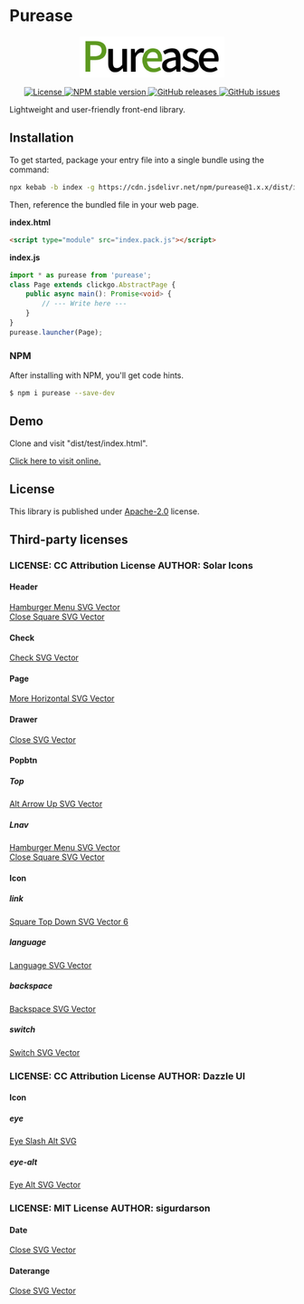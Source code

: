 # Purease

<p align="center"><img src="doc/logo.png" width="256" alt="Purease"></p>
<p align="center">
    <a href="https://github.com/maiyun/purease/blob/master/LICENSE">
        <img alt="License" src="https://img.shields.io/github/license/maiyun/purease?color=blue" />
    </a>
    <a href="https://www.npmjs.com/package/purease">
        <img alt="NPM stable version" src="https://img.shields.io/npm/v/purease?color=brightgreen&logo=npm" />
    </a>
    <a href="https://github.com/maiyun/purease/releases">
        <img alt="GitHub releases" src="https://img.shields.io/github/v/release/maiyun/purease?color=brightgreen&logo=github" />
    </a>
    <a href="https://github.com/maiyun/purease/issues">
        <img alt="GitHub issues" src="https://img.shields.io/github/issues/maiyun/purease?color=blue&logo=github" />
    </a>
</p>

Lightweight and user-friendly front-end library.

## Installation

To get started, package your entry file into a single bundle using the command:

```sh
npx kebab -b index -g https://cdn.jsdelivr.net/npm/purease@1.x.x/dist/index.js
```

Then, reference the bundled file in your web page.

**index.html**

```html
<script type="module" src="index.pack.js"></script>
```

**index.js**

```typescript
import * as purease from 'purease';
class Page extends clickgo.AbstractPage {
    public async main(): Promise<void> {
        // --- Write here ---
    }
}
purease.launcher(Page);
```

### NPM

After installing with NPM, you'll get code hints.

```sh
$ npm i purease --save-dev
```

## Demo

Clone and visit "dist/test/index.html".

[Click here to visit online.](https://maiyun.github.io/purease/dist/test/)

## License

This library is published under [Apache-2.0](./LICENSE) license.

## Third-party licenses

### **LICENSE:** CC Attribution License **AUTHOR:** Solar Icons

#### Header

[Hamburger Menu SVG Vector](https://www.svgrepo.com/svg/529002/hamburger-menu)  
[Close Square SVG Vector](https://www.svgrepo.com/svg/528911/close-square)

#### Check

[Check SVG Vector](https://www.svgrepo.com/svg/506431/check)

#### Page

[More Horizontal SVG Vector](https://www.svgrepo.com/svg/447028/more-horizontal)

#### Drawer

[Close SVG Vector](https://www.svgrepo.com/svg/446990/close)

#### Popbtn

##### Top

[Alt Arrow Up SVG Vector](https://www.svgrepo.com/svg/529345/alt-arrow-up)

##### Lnav

[Hamburger Menu SVG Vector](https://www.svgrepo.com/svg/529002/hamburger-menu)  
[Close Square SVG Vector](https://www.svgrepo.com/svg/528911/close-square)

#### Icon

##### link

[Square Top Down SVG Vector 6](https://www.svgrepo.com/svg/529231/square-top-down)

##### language

[Language SVG Vector](https://www.svgrepo.com/svg/451017/language)

##### backspace

[Backspace SVG Vector](https://www.svgrepo.com/svg/529359/backspace)

##### switch

[Switch SVG Vector](https://www.svgrepo.com/svg/391098/switch)

### **LICENSE:** CC Attribution License **AUTHOR:** Dazzle UI

#### Icon

##### eye

[Eye Slash Alt SVG](https://www.svgrepo.com/svg/532463/eye-slash-alt)

##### eye-alt

[Eye Alt SVG Vector ](https://www.svgrepo.com/svg/532492/eye-alt)

### **LICENSE:** MIT License **AUTHOR:** sigurdarson

#### Date

[Close SVG Vector](https://www.svgrepo.com/svg/446990/close)

#### Daterange

[Close SVG Vector](https://www.svgrepo.com/svg/446990/close)